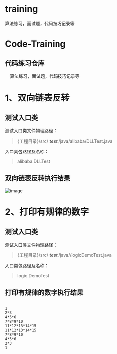 # training
算法练习，面试题，代码技巧记录等

# Code-Training
## 代码练习仓库
&nbsp;&nbsp;&nbsp;&nbsp;算法练习，面试题，代码技巧记录等
# 1、双向链表反转
## 测试入口类
测试入口类文件物理路径：
> {工程目录}/src/ ***test*** /java/alibaba/DLLTest.java

入口类包路径及名称：
> alibaba.DLLTest

## 双向链表反转执行结果
![image](https://raw.githubusercontent.com/georgeworld/georgeworld.github.com/master/gstudio/res/img/alibaba-interview.png)<br>  

# 2、打印有规律的数字
## 测试入口类 
测试入口类文件物理路径：
> {工程目录}/src/ ***test*** /java//logicDemoTest.java

入口类包路径及名称：
> logic.DemoTest

## 打印有规律的数字执行结果
<pre><code>
1
2*3
4*5*6
7*8*9*10
11*12*13*14*15
11*12*13*14*15
7*8*9*10
4*5*6
2*3
1
</pre></code>